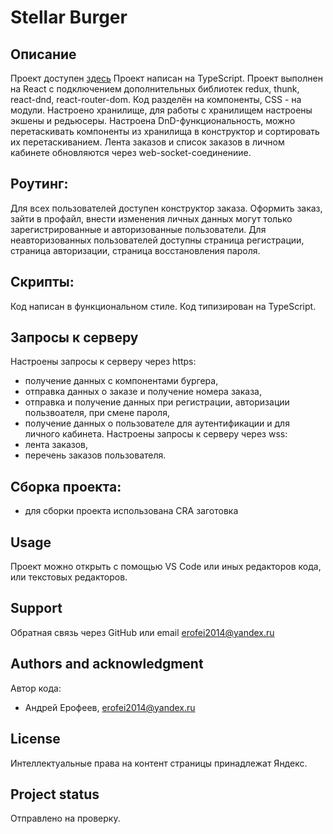 # Stellar Burger 

## Описание

Проект доступен [здесь](https://erofei2014.github.io/)
Проект написан на TypeScript.
Проект выполнен на React с подключением дополнительных библиотек redux, thunk, react-dnd, react-router-dom. Код разделён на компоненты, CSS - на модули.
Настроено хранилище, для работы с хранилищем настроены экшены и редьюсеры.
Настроена DnD-функциональность, можно перетаскивать компоненты из хранилища в конструктор и сортировать их перетаскиванием.
Лента заказов и список заказов в личном кабинете обновляются через web-socket-соединениие.

## Роутинг:
Для всех пользователей доступен конструктор заказа.
Оформить заказ, зайти в профайл, внести изменения личных данных могут только зарегистрированные и авторизованные пользователи.
Для неавторизованных пользователей доступны страница регистрации, страница авторизации, страница восстановления пароля.

## Скрипты:
Код написан в функциональном стиле. Код типизирован на TypeScript.

## Запросы к серверу
Настроены запросы к серверу через https:
- получение данных с компонентами бургера,
- отправка данных о заказе и получение номера заказа,
- отправка и получение данных при регистрации, авторизации пользвоателя, при смене пароля,
- получение данных о пользователе для аутентификации и для личного кабинета.
Настроены запросы к серверу через wss:
- лента заказов,
- перечень заказов пользователя.

## Сборка проекта:
- для сборки проекта использована CRA заготовка

## Usage

Проект можно открыть с помощью VS Code или иных редакторов кода, или текстовых редакторов.

## Support

Обратная связь через GitHub или email erofei2014@yandex.ru

## Authors and acknowledgment

Автор кода:
 - Андрей Ерофеев, erofei2014@yandex.ru

## License

Интеллектуальные права на контент страницы принадлежат Яндекс.

## Project status

Отправлено на проверку.
